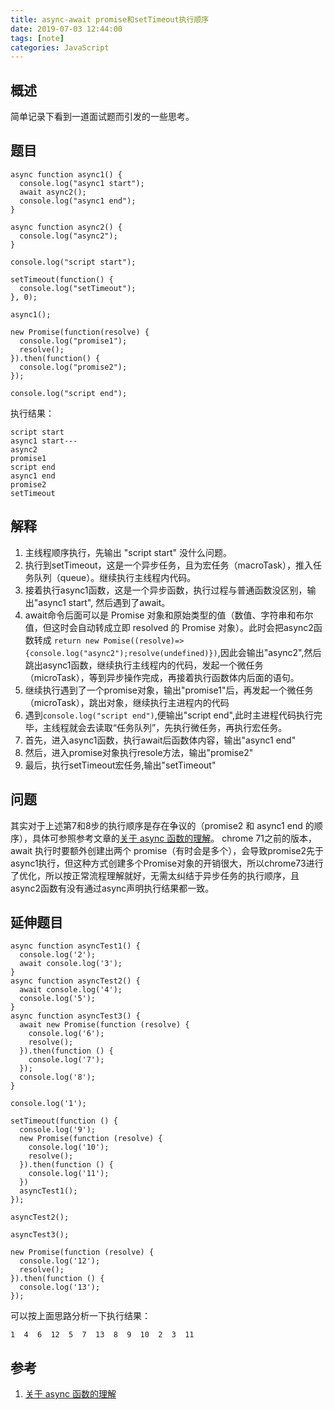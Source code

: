 ```yaml
---
title: async-await promise和setTimeout执行顺序
date: 2019-07-03 12:44:00
tags: [note]
categories: JavaScript
---
```

## 概述
简单记录下看到一道面试题而引发的一些思考。
<!-- more -->

## 题目

    async function async1() {
      console.log("async1 start");
      await async2();
      console.log("async1 end");
    }

    async function async2() {
      console.log("async2");
    }

    console.log("script start");

    setTimeout(function() {
      console.log("setTimeout");
    }, 0);

    async1();

    new Promise(function(resolve) {
      console.log("promise1");
      resolve();
    }).then(function() {
      console.log("promise2");
    });

    console.log("script end");

执行结果：

    script start
    async1 start---
    async2
    promise1
    script end
    async1 end
    promise2
    setTimeout

## 解释

1. 主线程顺序执行，先输出 "script start" 没什么问题。
2. 执行到setTimeout，这是一个异步任务，且为宏任务（macroTask），推入任务队列（queue）。继续执行主线程内代码。
3. 接着执行async1函数，这是一个异步函数，执行过程与普通函数没区别，输出"async1 start", 然后遇到了await。
4. await命令后面可以是 Promise 对象和原始类型的值（数值、字符串和布尔值，但这时会自动转成立即 resolved 的 Promise 对象）。此时会把async2函数转成 `return new Pomise((resolve)=>{console.log("async2");resolve(undefined)})`,因此会输出"async2",然后跳出async1函数，继续执行主线程内的代码，发起一个微任务（microTask），等到异步操作完成，再接着执行函数体内后面的语句。
5. 继续执行遇到了一个promise对象，输出"promise1"后，再发起一个微任务（microTask），跳出对象，继续执行主进程内的代码
6. 遇到`console.log("script end")`,便输出"script end",此时主进程代码执行完毕，主线程就会去读取“任务队列”，先执行微任务，再执行宏任务。
7. 首先，进入async1函数，执行await后函数体内容，输出"async1 end"
8. 然后，进入promise对象执行resole方法，输出"promise2"
9. 最后，执行setTimeout宏任务,输出"setTimeout"

## 问题
其实对于上述第7和8步的执行顺序是存在争议的（promise2 和 async1 end 的顺序），具体可参照参考文章的[关于 async 函数的理解](https://juejin.im/post/5c0f73e4518825689f1b5e6c)。
chrome 71之前的版本，await 执行时要额外创建出两个 promise（有时会是多个），会导致promise2先于async1执行，但这种方式创建多个Promise对象的开销很大，所以chrome73进行了优化，所以按正常流程理解就好，无需太纠结于异步任务的执行顺序，且async2函数有没有通过async声明执行结果都一致。

## 延伸题目

    async function asyncTest1() {
      console.log('2');
      await console.log('3');
    }
    async function asyncTest2() {
      await console.log('4');
      console.log('5');
    }
    async function asyncTest3() {
      await new Promise(function (resolve) {
        console.log('6');
        resolve();
      }).then(function () {
        console.log('7');
      });
      console.log('8');
    }

    console.log('1');

    setTimeout(function () {
      console.log('9');
      new Promise(function (resolve) {
        console.log('10');
        resolve();
      }).then(function () {
        console.log('11');
      })
      asyncTest1();
    });

    asyncTest2();

    asyncTest3();

    new Promise(function (resolve) {
      console.log('12');
      resolve();
    }).then(function () {
      console.log('13');
    });
可以按上面思路分析一下执行结果：

    1  4  6  12  5  7  13  8  9  10  2  3  11

## 参考

1. [关于 async 函数的理解](https://juejin.im/post/5c0f73e4518825689f1b5e6c)